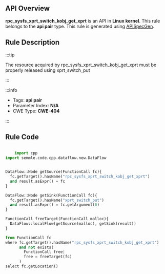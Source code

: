 ---
---


## API Overview
**rpc_sysfs_xprt_switch_kobj_get_xprt** is an API in **Linux kernel**. This rule belongs to the **api pair** type. This rule is generated using [APISpecGen](../../tools/APISpecGen).
## Rule Description

:::tip

The resource acquired by rpc_sysfs_xprt_switch_kobj_get_xprt must be properly released using xprt_switch_put

:::

:::info

- Tags: **api pair**
- Parameter Index: **N/A**
- CWE Type: **CWE-404**

:::

## Rule Code
```python

    import cpp
import semmle.code.cpp.dataflow.new.DataFlow


DataFlow::Node getSource(FunctionCall fc){
  fc.getTarget().hasName("rpc_sysfs_xprt_switch_kobj_get_xprt")
  and result.asExpr() = fc
}

DataFlow::Node getSink(FunctionCall fc){
  fc.getTarget().hasName("xprt_switch_put")
  and result.asExpr() = fc.getArgument(0)
}

FunctionCall freeTarget(FunctionCall malloc){
  DataFlow::localFlow(getSource(malloc), getSink(result))
}

from FunctionCall fc
where fc.getTarget().hasName("rpc_sysfs_xprt_switch_kobj_get_xprt")
      and not exists(
        FunctionCall free| 
        free = freeTarget(fc)
      )
select fc.getLocation()

    
```